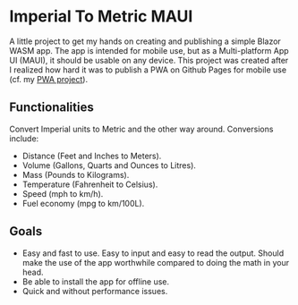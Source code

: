 # Imperial To Metric MAUI
A little project to get my hands on creating and publishing a simple Blazor WASM app. The app is intended for mobile use, but as a Multi-platform App UI (MAUI), it should be usable on any device.
This project was created after I realized how hard it was to publish a PWA on Github Pages for mobile use (cf. my [PWA project](https://github.com/Managatrix/ImperialToMetricPWA)).

## Functionalities
Convert Imperial units to Metric and the other way around. Conversions include:
- Distance (Feet and Inches to Meters).
- Volume (Gallons, Quarts and Ounces to Litres).
- Mass (Pounds to Kilograms).
- Temperature (Fahrenheit to Celsius).
- Speed (mph to km/h).
- Fuel economy (mpg to km/100L).

## Goals
- Easy and fast to use. Easy to input and easy to read the output. Should make the use of the app worthwhile compared to doing the math in your head.
- Be able to install the app for offline use.
- Quick and without performance issues.
